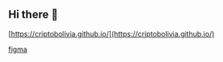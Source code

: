 ## Hi there 👋

[https://criptobolivia.github.io/](https://criptobolivia.github.io/)

[figma](https://www.figma.com/design/5LEI7z1boCiJpJ2qvGS0NU/criptomonedas.com.bo?t=yAmxeS7bScN25Vqw-0)
